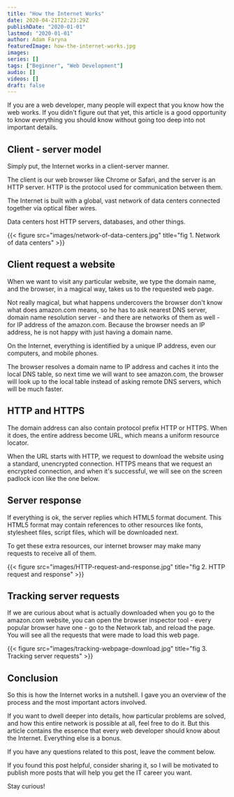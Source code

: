 ```yaml
---
title: "How the Internet Works"
date: 2020-04-21T22:23:29Z
publishDate: "2020-01-01"
lastmod: "2020-01-01"
author: Adam Faryna
featuredImage: how-the-internet-works.jpg
images:
series: []
tags: ["Beginner", "Web Development"]
audio: []
videos: []
draft: false
---
```


If you are a web developer, many people will expect that you know how the web works. If you didn't figure out that yet, this article is a good opportunity to know everything you should know without going too deep into not important details.

## Client - server model

Simply put, the Internet works in a client-server manner.

The client is our web browser like Chrome or Safari, and the server is an HTTP server. HTTP is the protocol used for communication between them.

The Internet is built with a global, vast network of data centers connected together via optical fiber wires.

Data centers host HTTP servers, databases, and other things.

{{< figure src="images/network-of-data-centers.jpg" title="fig 1. Network of data centers" >}}

## Client request a website

When we want to visit any particular website, we type the domain name, and the browser, in a magical way, takes us to the requested web page.

Not really magical, but what happens undercovers the browser don't know what does amazon.com means, so he has to ask nearest DNS server, domain name resolution server - and there are networks of them as well - for IP address of the amazon.com. Because the browser needs an IP address, he is not happy with just having a domain name.

On the Internet, everything is identified by a unique IP address, even our computers, and mobile phones.

The browser resolves a domain name to IP address and caches it into the local DNS table, so next time we will want to see amazon.com, the browser will look up to the local table instead of asking remote DNS servers, which will be much faster.

## HTTP and HTTPS

The domain address can also contain protocol prefix HTTP or HTTPS. When it does, the entire address become URL, which means a uniform resource locator.

When the URL starts with HTTP, we request to download the website using a standard, unencrypted connection. HTTPS means that we request an encrypted connection, and when it's successful, we will see on the screen padlock icon like the one below.

## Server response

If everything is ok, the server replies which HTML5 format document. This HTML5 format may contain references to other resources like fonts, stylesheet files, script files, which will be downloaded next.

To get these extra resources, our internet browser may make many requests to receive all of them.

{{< figure src="images/HTTP-request-and-response.jpg" title="fig 2. HTTP request and response" >}}

## Tracking server requests

If we are curious about what is actually downloaded when you go to the amazon.com website, you can open the browser inspector tool - every popular browser have one - go to the Network tab, and reload the page. You will see all the requests that were made to load this web page.

{{< figure src="images/tracking-webpage-download.jpg" title="fig 3. Tracking server requests" >}}

## Conclusion

So this is how the Internet works in a nutshell. I gave you an overview of the process and the most important actors involved.

If you want to dwell deeper into details, how particular problems are solved, and how this entire network is possible at all, feel free to do it. But this article contains the essence that every web developer should know about the Internet. Everything else is a bonus.

If you have any questions related to this post, leave the comment below.

If you found this post helpful, consider sharing it, so I will be motivated to publish more posts that will help you get the IT career you want.

Stay curious!
